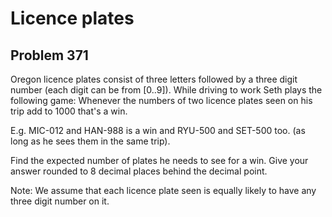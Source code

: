 #  Licence plates
## Problem 371



Oregon licence plates consist of three letters followed by a three digit number (each digit can be from [0..9]).
While driving to work Seth plays the following game:
Whenever the numbers of two licence plates seen on his trip add to 1000 that's a win.


E.g. MIC-012 and HAN-988 is a win and RYU-500 and SET-500 too. (as long as he sees them in the same trip). 


Find the expected number of plates he needs to see for a win.
Give your answer rounded to 8 decimal places behind the decimal point.


Note: We assume that each licence plate seen is equally likely to have any three digit number on it.







